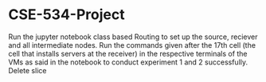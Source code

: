 # CSE-534-Project
Run the jupyter notebook class based Routing to set up the source, reciever and all intermediate nodes. 
Run the commands given after the 17th cell (the cell that installs servers at the receiver) in the respective terminals of the VMs as said in the notebook to conduct experiment 1 and 2 successfully. 
Delete slice

